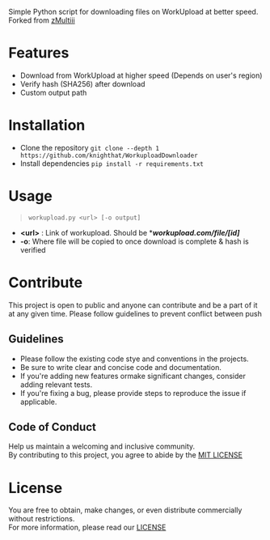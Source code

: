 Simple Python script for downloading files on WorkUpload at better speed. Forked from [zMultiii](https://github.com/zMultiii/Workupload-File-Downloader)

# Features
- Download from WorkUpload at higher speed (Depends on user's region)
- Verify hash (SHA256) after download
- Custom output path

# Installation
- Clone the repository `git clone --depth 1 https://github.com/knighthat/WorkuploadDownloader`
- Install dependencies `pip install -r requirements.txt` 

# Usage
> `workupload.py <url> [-o output]`
- **\<url\>** : Link of workupload. Should be ****workupload.com/file/[id]***
- **-o**: Where file will be copied to once download is complete & hash is verified

# Contribute
This project is open to public and anyone can contribute and be a part of it at any given time. Please follow guidelines to prevent conflict between push
## Guidelines
- Please follow the existing code stye and conventions in the projects.
- Be sure to write clear and concise code and documentation.
- If you're adding new features ormake significant changes, consider adding relevant tests.
- If you're fixing a bug, please provide steps to reproduce the issue if applicable.
## Code of Conduct
Help us maintain a welcoming and inclusive community.<br>
By contributing to this project, you agree to abide by the [MIT LICENSE](https://github.com/knighthat/WorkuploadDownloader/blob/main/LICENSE)

# License 
You are free to obtain, make changes, or even distribute commercially without restrictions.<br>
For more information, please read our [LICENSE](https://github.com/knighthat/WorkuploadDownloader/blob/main/LICENSE)
